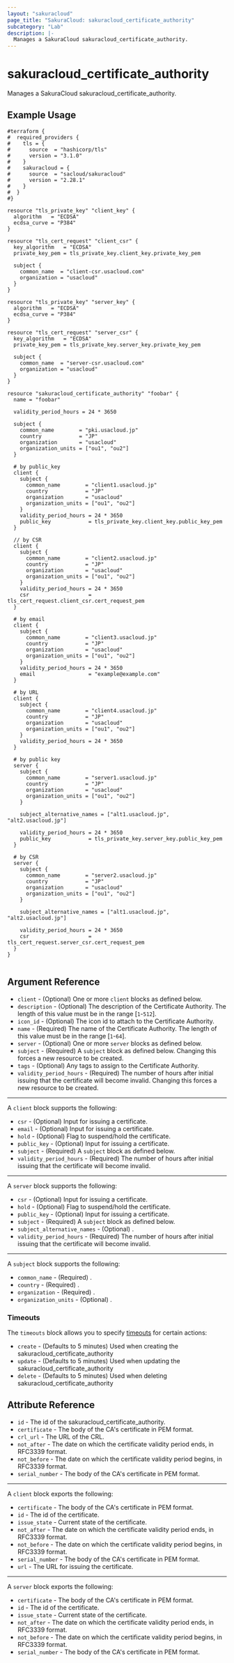 ```yaml
---
layout: "sakuracloud"
page_title: "SakuraCloud: sakuracloud_certificate_authority"
subcategory: "Lab"
description: |-
  Manages a SakuraCloud sakuracloud_certificate_authority.
---
```


# sakuracloud_certificate_authority

Manages a SakuraCloud sakuracloud_certificate_authority.

## Example Usage

```hcl
#terraform {
#  required_providers {
#    tls = {
#      source  = "hashicorp/tls"
#      version = "3.1.0"
#    }
#    sakuracloud = {
#      source  = "sacloud/sakuracloud"
#      version = "2.28.1"
#    }
#  }
#}

resource "tls_private_key" "client_key" {
  algorithm   = "ECDSA"
  ecdsa_curve = "P384"
}

resource "tls_cert_request" "client_csr" {
  key_algorithm   = "ECDSA"
  private_key_pem = tls_private_key.client_key.private_key_pem

  subject {
    common_name  = "client-csr.usacloud.com"
    organization = "usacloud"
  }
}

resource "tls_private_key" "server_key" {
  algorithm   = "ECDSA"
  ecdsa_curve = "P384"
}

resource "tls_cert_request" "server_csr" {
  key_algorithm   = "ECDSA"
  private_key_pem = tls_private_key.server_key.private_key_pem

  subject {
    common_name  = "server-csr.usacloud.com"
    organization = "usacloud"
  }
}

resource "sakuracloud_certificate_authority" "foobar" {
  name = "foobar"

  validity_period_hours = 24 * 3650

  subject {
    common_name        = "pki.usacloud.jp"
    country            = "JP"
    organization       = "usacloud"
    organization_units = ["ou1", "ou2"]
  }

  # by public_key
  client {
    subject {
      common_name        = "client1.usacloud.jp"
      country            = "JP"
      organization       = "usacloud"
      organization_units = ["ou1", "ou2"]
    }
    validity_period_hours = 24 * 3650
    public_key            = tls_private_key.client_key.public_key_pem
  }

  // by CSR
  client {
    subject {
      common_name        = "client2.usacloud.jp"
      country            = "JP"
      organization       = "usacloud"
      organization_units = ["ou1", "ou2"]
    }
    validity_period_hours = 24 * 3650
    csr                   = tls_cert_request.client_csr.cert_request_pem
  }

  # by email
  client {
    subject {
      common_name        = "client3.usacloud.jp"
      country            = "JP"
      organization       = "usacloud"
      organization_units = ["ou1", "ou2"]
    }
    validity_period_hours = 24 * 3650
    email                 = "example@example.com"
  }

  # by URL
  client {
    subject {
      common_name        = "client4.usacloud.jp"
      country            = "JP"
      organization       = "usacloud"
      organization_units = ["ou1", "ou2"]
    }
    validity_period_hours = 24 * 3650
  }

  # by public key
  server {
    subject {
      common_name        = "server1.usacloud.jp"
      country            = "JP"
      organization       = "usacloud"
      organization_units = ["ou1", "ou2"]
    }

    subject_alternative_names = ["alt1.usacloud.jp", "alt2.usacloud.jp"]

    validity_period_hours = 24 * 3650
    public_key            = tls_private_key.server_key.public_key_pem
  }

  # by CSR
  server {
    subject {
      common_name        = "server2.usacloud.jp"
      country            = "JP"
      organization       = "usacloud"
      organization_units = ["ou1", "ou2"]
    }

    subject_alternative_names = ["alt1.usacloud.jp", "alt2.usacloud.jp"]

    validity_period_hours = 24 * 3650
    csr                   = tls_cert_request.server_csr.cert_request_pem
  }
}


```
## Argument Reference

* `client` - (Optional) One or more `client` blocks as defined below.
* `description` - (Optional) The description of the Certificate Authority. The length of this value must be in the range [`1`-`512`].
* `icon_id` - (Optional) The icon id to attach to the Certificate Authority.
* `name` - (Required) The name of the Certificate Authority. The length of this value must be in the range [`1`-`64`].
* `server` - (Optional) One or more `server` blocks as defined below.
* `subject` - (Required) A `subject` block as defined below. Changing this forces a new resource to be created.
* `tags` - (Optional) Any tags to assign to the Certificate Authority.
* `validity_period_hours` - (Required) The number of hours after initial issuing that the certificate will become invalid. Changing this forces a new resource to be created.


---

A `client` block supports the following:

* `csr` - (Optional) Input for issuing a certificate.
* `email` - (Optional) Input for issuing a certificate.
* `hold` - (Optional) Flag to suspend/hold the certificate.
* `public_key` - (Optional) Input for issuing a certificate.
* `subject` - (Required) A `subject` block as defined below.
* `validity_period_hours` - (Required) The number of hours after initial issuing that the certificate will become invalid.

---

A `server` block supports the following:

* `csr` - (Optional) Input for issuing a certificate.
* `hold` - (Optional) Flag to suspend/hold the certificate.
* `public_key` - (Optional) Input for issuing a certificate.
* `subject` - (Required) A `subject` block as defined below.
* `subject_alternative_names` - (Optional) .
* `validity_period_hours` - (Required) The number of hours after initial issuing that the certificate will become invalid.

---

A `subject` block supports the following:

* `common_name` - (Required) .
* `country` - (Required) .
* `organization` - (Required) .
* `organization_units` - (Optional) .


### Timeouts

The `timeouts` block allows you to specify [timeouts](https://www.terraform.io/docs/configuration/resources.html#operation-timeouts) for certain actions:

* `create` - (Defaults to 5 minutes) Used when creating the sakuracloud_certificate_authority
* `update` - (Defaults to 5 minutes) Used when updating the sakuracloud_certificate_authority
* `delete` - (Defaults to 5 minutes) Used when deleting sakuracloud_certificate_authority



## Attribute Reference

* `id` - The id of the sakuracloud_certificate_authority.
* `certificate` - The body of the CA's certificate in PEM format.
* `crl_url` - The URL of the CRL.
* `not_after` - The date on which the certificate validity period ends, in RFC3339 format.
* `not_before` - The date on which the certificate validity period begins, in RFC3339 format.
* `serial_number` - The body of the CA's certificate in PEM format.


---

A `client` block exports the following:

* `certificate` - The body of the CA's certificate in PEM format.
* `id` - The id of the certificate.
* `issue_state` - Current state of the certificate.
* `not_after` - The date on which the certificate validity period ends, in RFC3339 format.
* `not_before` - The date on which the certificate validity period begins, in RFC3339 format.
* `serial_number` - The body of the CA's certificate in PEM format.
* `url` - The URL for issuing the certificate.

---

A `server` block exports the following:

* `certificate` - The body of the CA's certificate in PEM format.
* `id` - The id of the certificate.
* `issue_state` - Current state of the certificate.
* `not_after` - The date on which the certificate validity period ends, in RFC3339 format.
* `not_before` - The date on which the certificate validity period begins, in RFC3339 format.
* `serial_number` - The body of the CA's certificate in PEM format.
